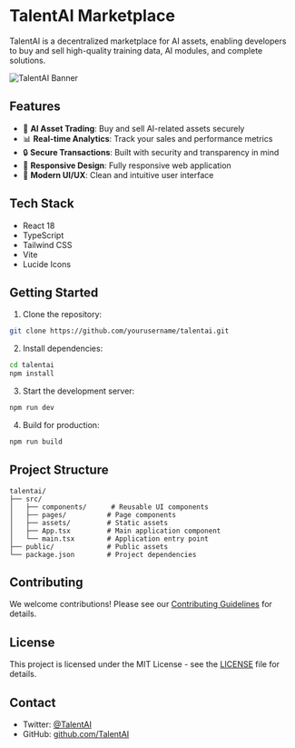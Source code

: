 # TalentAI Marketplace

TalentAI is a decentralized marketplace for AI assets, enabling developers to buy and sell high-quality training data, AI modules, and complete solutions.

![TalentAI Banner](https://images.unsplash.com/photo-1676299081847-824916de030a?auto=format&fit=crop&w=1500&h=500&q=80)

## Features

- 🤖 **AI Asset Trading**: Buy and sell AI-related assets securely
- 📊 **Real-time Analytics**: Track your sales and performance metrics
- 🔒 **Secure Transactions**: Built with security and transparency in mind
- 📱 **Responsive Design**: Fully responsive web application
- 🎨 **Modern UI/UX**: Clean and intuitive user interface

## Tech Stack

- React 18
- TypeScript
- Tailwind CSS
- Vite
- Lucide Icons

## Getting Started

1. Clone the repository:
```bash
git clone https://github.com/yourusername/talentai.git
```

2. Install dependencies:
```bash
cd talentai
npm install
```

3. Start the development server:
```bash
npm run dev
```

4. Build for production:
```bash
npm run build
```

## Project Structure

```
talentai/
├── src/
│   ├── components/      # Reusable UI components
│   ├── pages/          # Page components
│   ├── assets/         # Static assets
│   ├── App.tsx         # Main application component
│   └── main.tsx        # Application entry point
├── public/             # Public assets
└── package.json        # Project dependencies
```

## Contributing

We welcome contributions! Please see our [Contributing Guidelines](CONTRIBUTING.md) for details.

## License

This project is licensed under the MIT License - see the [LICENSE](LICENSE) file for details.

## Contact

- Twitter: [@TalentAI](https://twitter.com/TalentAI)
- GitHub: [github.com/TalentAI](https://github.com/TalentAI)